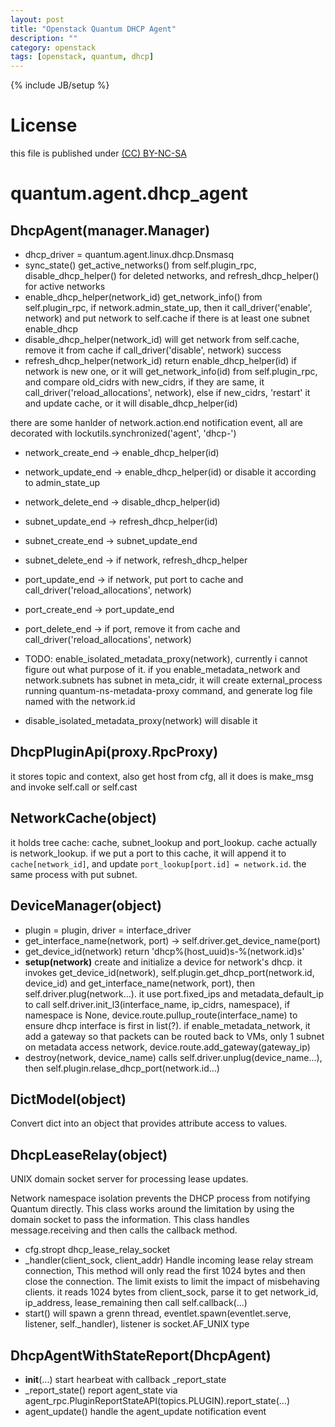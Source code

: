 ```yaml
---
layout: post
title: "Openstack Quantum DHCP Agent"
description: ""
category: openstack
tags: [openstack, quantum, dhcp]
---
```

{% include JB/setup %}
# License
this file is published under [(CC) BY-NC-SA](http://creativecommons.org/licenses/by-nc-sa/3.0/)

# quantum.agent.dhcp_agent
## DhcpAgent(manager.Manager)
* dhcp_driver = quantum.agent.linux.dhcp.Dnsmasq
* sync_state() get_active_networks() from self.plugin_rpc, disable_dhcp_helper() for deleted networks, and refresh_dhcp_helper() for active networks
* enable_dhcp_helper(network_id) get_network_info() from self.plugin_rpc, if network.admin_state_up, then it call_driver('enable', network) and put network to self.cache if there is at least one subnet enable_dhcp
* disable_dhcp_helper(network_id) will get network from self.cache, remove it from cache if call_driver('disable', network) success
* refresh_dhcp_helper(network_id) return enable_dhcp_helper(id) if network is new one, or it will get_network_info(id) from self.plugin_rpc, and compare old_cidrs with new_cidrs, if they are same, it call_driver('reload_allocations', network), else if new_cidrs, 'restart' it and update cache, or it will disable_dhcp_helper(id)

there are some hanlder of network.action.end notification event, all are decorated with lockutils.synchronized('agent', 'dhcp-')

* network_create_end -> enable_dhcp_helper(id)
* network_update_end -> enable_dhcp_helper(id) or disable it according to admin_state_up
* network_delete_end -> disable_dhcp_helper(id)
* subnet_update_end -> refresh_dhcp_helper(id)
* subnet_create_end -> subnet_update_end
* subnet_delete_end -> if network, refresh_dhcp_helper
* port_update_end -> if network, put port to cache and call_driver('reload_allocations', network)
* port_create_end -> port_update_end
* port_delete_end -> if port, remove it from cache and call_driver('reload_allocations', network)

* TODO: enable_isolated_metadata_proxy(network), currently i cannot figure out what purpose of it. if you enable_metadata_network and network.subnets has subnet in meta_cidr, it will create external_process running quantum-ns-metadata-proxy command, and generate log file named with the network.id
* disable_isolated_metadata_proxy(network) will disable it

## DhcpPluginApi(proxy.RpcProxy)
it stores topic and context, also get host from cfg, all it does is make_msg and invoke self.call or self.cast

## NetworkCache(object)
it holds tree cache: cache, subnet_lookup and port_lookup. cache actually is network_lookup. if we put a port to this cache, it will append it to `cache[network_id]`, and update `port_lookup[port.id] = network.id`. the same process with put subnet.

## DeviceManager(object)
* plugin = plugin, driver = interface_driver
* get_interface_name(network, port) -> self.driver.get_device_name(port)
* get_device_id(network) return 'dhcp%(host_uuid)s-%(network.id)s'
* **setup(network)** create and initialize a device for network's dhcp. it invokes get_device_id(network), self.plugin.get_dhcp_port(network.id, device_id) and get_interface_name(network, port), then self.driver.plug(network...). it use port.fixed_ips and metadata_default_ip to call self.driver.init_l3(interface_name, ip_cidrs, namespace), if namespace is None, device.route.pullup_route(interface_name) to ensure dhcp interface is first in list(?). if enable_metadata_network, it add a gateway so that packets can be routed back to VMs, only 1 subnet on metadata access network, device.route.add_gateway(gateway_ip)
* destroy(network, device_name) calls self.driver.unplug(device_name...), then self.plugin.relase_dhcp_port(network.id...)

## DictModel(object)
Convert dict into an object that provides attribute access to values.

## DhcpLeaseRelay(object)
UNIX domain socket server for processing lease updates.

Network namespace isolation prevents the DHCP process from notifying Quantum directly.  This class works around the limitation by using the domain socket to pass the information.  This class handles message.receiving and then calls the callback method.
* cfg.stropt dhcp_lease_relay_socket
* _handler(client_sock, client_addr) Handle incoming lease relay stream connection, This method will only read the first 1024 bytes and then close the connection.  The limit exists to limit the impact of misbehaving clients. it reads 1024 bytes from client_sock, parse it to get network_id, ip_address, lease_remaining then call self.callback(...)
* start() will spawn a grenn thread, eventlet.spawn(eventlet.serve, listener, self._handler), listener is socket.AF_UNIX type

## DhcpAgentWithStateReport(DhcpAgent)
* __init__(...) start hearbeat with callback _report_state
* _report_state() report agent_state via agent_rpc.PluginReportStateAPI(topics.PLUGIN).report_state(...)
* agent_update() handle the agent_update notification event
